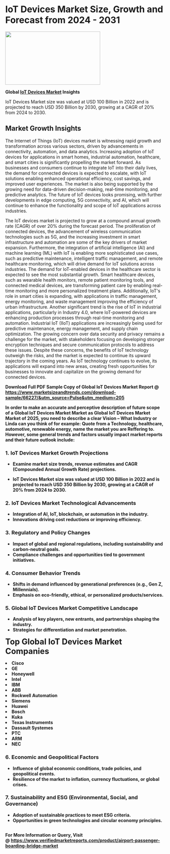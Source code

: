 <H1>IoT Devices Market Size, Growth and Forecast from 2024 - 2031</H1><img class="aligncenter size-medium wp-image-584254" src="https://thirdeyenews.in/wp-content/uploads/2024/09/Global-Market-Research-300x168.jpeg" alt="" width="300" height="168" /><p><strong>Global&nbsp;<a href="https://www.marketsizeandtrends.com/download-sample/66227/&amp;utm_source=Pulse&amp;utm_medium=205">IoT Devices Market</a> Insights</strong></p><p>IoT Devices Market size was valued at USD 100 Billion in 2022 and is projected to reach USD 350 Billion by 2030, growing at a CAGR of 20% from 2024 to 2030.</p><p><h2>Market Growth Insights</h2> <p>The Internet of Things (IoT) devices market is witnessing rapid growth and transformation across various sectors, driven by advancements in connectivity, automation, and data analytics. Increasing adoption of IoT devices for applications in smart homes, industrial automation, healthcare, and smart cities is significantly propelling the market forward. As businesses and consumers continue to integrate IoT into their daily lives, the demand for connected devices is expected to escalate, with IoT solutions enabling enhanced operational efficiency, cost savings, and improved user experiences. The market is also being supported by the growing need for data-driven decision-making, real-time monitoring, and predictive analytics. The future of IoT devices looks promising, with further developments in edge computing, 5G connectivity, and AI, which will continue to enhance the functionality and scope of IoT applications across industries.</p> <p><strong></strong></p> <p>The IoT devices market is projected to grow at a compound annual growth rate (CAGR) of over 20% during the forecast period. The proliferation of connected devices, the advancement of wireless communication technologies such as 5G, and the increasing investment in smart infrastructure and automation are some of the key drivers of market expansion. Furthermore, the integration of artificial intelligence (AI) and machine learning (ML) with IoT is enabling more sophisticated use cases, such as predictive maintenance, intelligent traffic management, and remote healthcare monitoring, which will drive demand for IoT solutions across industries. The demand for IoT-enabled devices in the healthcare sector is expected to see the most substantial growth. Smart healthcare devices, such as wearable health monitors, remote patient monitoring tools, and connected medical devices, are transforming patient care by enabling real-time monitoring and more personalized treatment plans. Additionally, IoT's role in smart cities is expanding, with applications in traffic management, energy monitoring, and waste management improving the efficiency of urban infrastructure. Another significant trend is the rise of IoT in industrial applications, particularly in Industry 4.0, where IoT-powered devices are enhancing production processes through real-time monitoring and automation. Industrial IoT (IIoT) applications are increasingly being used for predictive maintenance, energy management, and supply chain optimization. The growing concern over data security and privacy remains a challenge for the market, with stakeholders focusing on developing stronger encryption techniques and secure communication protocols to address these issues. Despite these concerns, the benefits of IoT technology outweigh the risks, and the market is expected to continue its upward trajectory in the coming years. As IoT technology continues to evolve, its applications will expand into new areas, creating fresh opportunities for businesses to innovate and capitalize on the growing demand for connected devices.</p> <p><strong></p><p><span class=""><strong>Download Full PDF Sample Copy of Global IoT Devices Market Report</strong> @ <a href="https://www.marketsizeandtrends.com/download-sample/66227/&amp;utm_source=Pulse&amp;utm_medium=205" target="_blank">https://www.marketsizeandtrends.com/download-sample/66227/&amp;utm_source=Pulse&amp;utm_medium=205</a></span></p><p>In order to make an accurate and perceptive description of future scope of a Global&nbsp;IoT Devices Market Market as Global&nbsp;IoT Devices Market Market of 2025, you need to describe a clear Vision &ndash; What Industry or Linda can you think of for example: Quote from a Technology, healthcare, automotive, renewable energy, name the market you are Reffering to. However, some general trends and factors usually impact market reports and their future outlook include:</p><h3>1.&nbsp;<strong>IoT Devices Market Growth Projections</strong></h3><ul><li>Examine market size trends, revenue estimates and CAGR (Compounded Annual Growth Rate) projections.</li><li><p>IoT Devices Market size was valued at USD 100 Billion in 2022 and is projected to reach USD 350 Billion by 2030, growing at a CAGR of 20% from 2024 to 2030.</p></li></ul><h3>2.&nbsp;<strong>IoT Devices Market Technological Advancements</strong></h3><ul><li>Integration of AI, IoT, blockchain, or automation in the industry.</li><li>Innovations driving cost reductions or improving efficiency.</li></ul><h3>3.&nbsp;<strong>Regulatory and Policy Changes</strong></h3><ul><li>Impact of global and regional regulations, including sustainability and carbon-neutral goals.</li><li>Compliance challenges and opportunities tied to government initiatives.</li></ul><h3>4.&nbsp;<strong>Consumer Behavior Trends</strong></h3><ul><li>Shifts in demand influenced by generational preferences (e.g., Gen Z, Millennials).</li><li>Emphasis on eco-friendly, ethical, or personalized products/services.</li></ul><h3>5.&nbsp;<strong>Global IoT Devices Market Competitive Landscape</strong></h3><ul><li>Analysis of key players, new entrants, and partnerships shaping the industry.</li><li>Strategies for differentiation and market penetration.</li></ul><p data-pm-slice="1 1 []"><span style="color: inherit; font-family: inherit; font-size: 25px;">Top Global IoT Devices Market Companies</span></p><div class="" data-test-id=""><p><li>Cisco</li><li> GE</li><li> Honeywell</li><li> Intel</li><li> IBM</li><li> ABB</li><li> Rockwell Automation</li><li> Siemens</li><li> Huawei</li><li> Bosch</li><li> Kuka</li><li> Texas Instrumemts</li><li> Dassault Systemes</li><li> PTC</li><li> ARM</li><li> NEC</li></p></div><h3>6.&nbsp;<strong>Economic and Geopolitical Factors</strong></h3><ul><li>Influence of global economic conditions, trade policies, and geopolitical events.</li><li>Resilience of the market to inflation, currency fluctuations, or global crises.</li></ul><h3>7.&nbsp;<strong>Sustainability and ESG (Environmental, Social, and Governance)</strong></h3><ul><li>Adoption of sustainable practices to meet ESG criteria.</li><li>Opportunities in green technologies and circular economy principles.</li></ul><h2><strong style="font-size: 14px;">For More Information or Query, Visit @&nbsp;</strong><a style="background-color: #ffffff; font-size: 14px;" href="https://www.marketsizeandtrends.com/report/iot-devices-market/" target="_blank">https://www.verifiedmarketreports.com/product/airport-passenger-boarding-bridge-market</a></h2>
